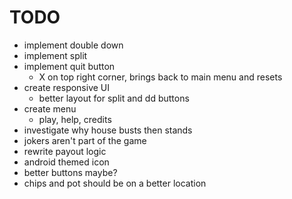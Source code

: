 # TODO

- implement double down
- implement split
- implement quit button
	- X on top right corner, brings back to main menu and resets
- create responsive UI
	- better layout for split and dd buttons
- create menu
	- play, help, credits
- investigate why house busts then stands
- jokers aren't part of the game
- rewrite payout logic
- android themed icon
- better buttons maybe?
- chips and pot should be on a better location
